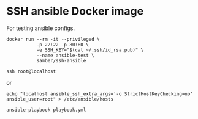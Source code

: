 
# SSH ansible Docker image

For testing ansible configs.

```
docker run --rm -it --privileged \
           -p 22:22 -p 80:80 \
           -e SSH_KEY="$(cat ~/.ssh/id_rsa.pub)" \
           --name ansible-test \
           samber/ssh-ansible
```

```
ssh root@localhost
```

or

```
echo "localhost ansible_ssh_extra_args='-o StrictHostKeyChecking=no' ansible_user=root" > /etc/ansible/hosts

ansible-playbook playbook.yml
```
